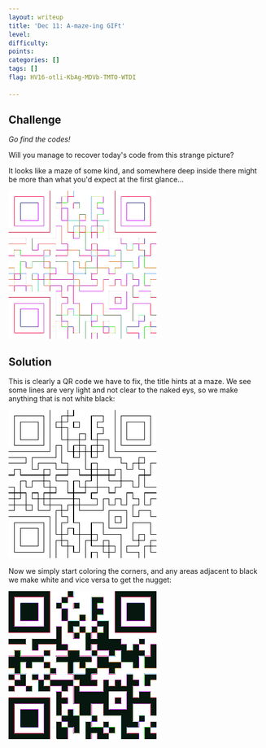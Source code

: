 ```yaml
---
layout: writeup
title: 'Dec 11: A-maze-ing GIFt'
level:
difficulty:
points:
categories: []
tags: []
flag: HV16-otli-KbAg-MDVb-TMTO-WTDI

---
```


## Challenge

*Go find the codes!*

Will you manage to recover today's code from this strange picture?

It looks like a maze of some kind, and somewhere deep inside there might
be more than what you'd expect at the first glance...

![](writeupfiles/MandM.gif)

## Solution

This is clearly a QR code we have to fix, the title hints at a maze. We
see some lines are very light
and not clear to the naked eys, so we make anything that is not white
black:

![](writeupfiles/dec11_outimg.png)

Now we simply start coloring the corners, and any areas adjacent to
black we make white and vice versa
to get the nugget:

![](writeupfiles/MandM_colored.png)


